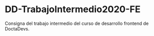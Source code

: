 # DD-TrabajoIntermedio2020-FE
Consigna del trabajo intermedio del curso de desarrollo frontend de DoctaDevs.
